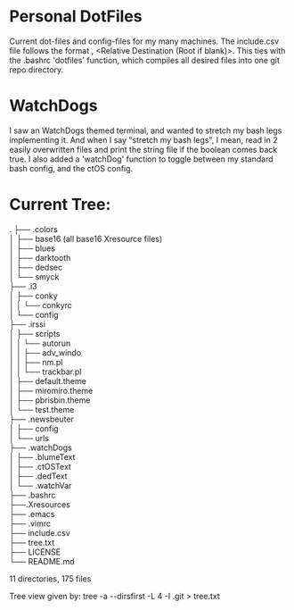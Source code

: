 # Personal DotFiles
Current dot-files and config-files for my many machines.
The include.csv file follows the format <Static System File Location>, <Relative Destination (Root if blank)>. This ties with the .bashrc 'dotfiles' function, which compiles all desired files into one git repo directory.

# WatchDogs
I saw an WatchDogs themed terminal, and wanted to stretch my bash legs implementing it. And when I say "stretch my bash legs", I mean, read in 2 easily overwritten files and print the string file if the boolean comes back true. I also added a 'watchDog' function to toggle between my standard bash config, and the ctOS config.

# Current Tree:
.
├── .colors </br>
│   ├── base16 (all base16 Xresource files) </br>
│   ├── blues </br>
│   ├── darktooth </br>
│   ├── dedsec </br>
│   └── smyck </br>
├── .i3 </br>
│   ├── conky </br>
│   │   └── conkyrc </br>
│   └── config </br>
├── .irssi </br>
│   ├── scripts </br>
│   │   └── autorun </br>
│   │       ├── adv_windo </br>
│   │       ├── nm.pl </br>
│   │       └── trackbar.pl </br>
│   ├── default.theme </br>
│   ├── miromiro.theme </br>
│   ├── pbrisbin.theme </br>
│   └── test.theme </br>
├── .newsbeuter </br>
│   ├── config </br>
│   └── urls </br>
├── .watchDogs </br>
│   ├── .blumeText </br>
│   ├── .ctOSText </br>
│   ├── .dedText </br>
│   └── .watchVar </br>
├── .bashrc </br>
├──.Xresources </br>
├── .emacs </br>
├── .vimrc </br>
├── include.csv </br>
├── tree.txt </br>
├── LICENSE </br>
└── README.md </br>

11 directories, 175 files </br>

Tree view given by: tree -a --dirsfirst -L 4 -I .git > tree.txt
